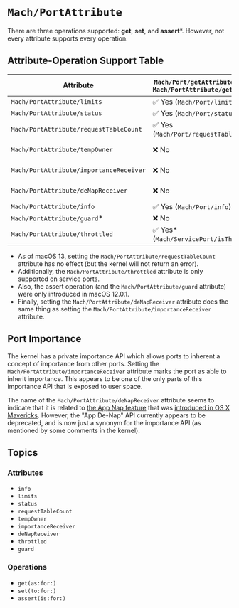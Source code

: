 # ``Mach/PortAttribute``

There are three operations supported: **get**, **set**, and **assert***. However, not every attribute supports every operation.

## Attribute-Operation Support Table

| Attribute | ``Mach/Port/getAttribute(_:as:)`` / ``Mach/PortAttribute/get(as:for:)`` | ``Mach/Port/setAttribute(_:to:)`` /  ``Mach/PortAttribute/set(to:for:)`` | ``Mach/Port/assertAttribute(_:is:)``* /  ``Mach/PortAttribute/assert(is:for:)``* |
| --- | --- | --- | --- | 
``Mach/PortAttribute/limits`` | ✅ Yes (``Mach/Port/limits``) | ✅ Yes (``Mach/Port/setLimits(to:)``) | ❌ No |
``Mach/PortAttribute/status`` | ✅ Yes (``Mach/Port/status``) | ❌ No | ❌ No |
``Mach/PortAttribute/requestTableCount`` | ✅ Yes (``Mach/Port/requestTableCount``) | ✅ Yes* (``Mach/Port/setRequestTableCount(to:)``) | ❌ No |
``Mach/PortAttribute/tempOwner`` | ❌ No | ✅ Yes (``Mach/Port/setWillChangeOwner()``) | ❌ No |
``Mach/PortAttribute/importanceReceiver`` | ❌ No | ✅ Yes (``Mach/Port/setIsImportanceReceiver()``) | ❌ No |
``Mach/PortAttribute/deNapReceiver`` | ❌ No | ✅ Yes* (``Mach/Port/setIsDeNapReceiver()``) | ❌ No |
``Mach/PortAttribute/info`` | ✅ Yes (``Mach/Port/info``) | ❌ No | ❌ No |
``Mach/PortAttribute/guard``* | ❌ No | ❌ No | ✅ Yes* (``Mach/Port/assertGuard(is:)``) |
``Mach/PortAttribute/throttled`` | ✅ Yes* (``Mach/ServicePort/isThrottled``) | ✅ Yes* (``Mach/ServicePort/setIsThrottled(to:)``) | ❌ No |

- As of macOS 13, setting the ``Mach/PortAttribute/requestTableCount`` attribute has no effect (but the kernel will not return an error).
- Additionally, the ``Mach/PortAttribute/throttled`` attribute is only supported on service ports.
- Also, the assert operation (and the ``Mach/PortAttribute/guard`` attribute) were only introduced in macOS 12.0.1.
- Finally, setting the ``Mach/PortAttribute/deNapReceiver`` attribute does the same thing as setting the ``Mach/PortAttribute/importanceReceiver`` attribute.

## Port Importance

The kernel has a private importance API which allows ports to inherent a concept of importance from other ports. Setting the ``Mach/PortAttribute/importanceReceiver`` attribute marks the port as able to inherit importance. This appears to be one of the only parts of this importance API that is exposed to user space.

The name of the ``Mach/PortAttribute/deNapReceiver`` attribute seems to indicate that it is related to [the App Nap feature](https://developer.apple.com/library/archive/documentation/Performance/Conceptual/power_efficiency_guidelines_osx/AppNap.html) that was [introduced in OS X Mavericks](https://www.apple.com/media/us/osx/2013/docs/OSX_Mavericks_Core_Technology_Overview.pdf). However, the "App De-Nap" API currently appears to be deprecated, and is now just a synonym for the importance API (as mentioned by some comments in the kernel).


## Topics

### Attributes

- ``info``
- ``limits``
- ``status``
- ``requestTableCount``
- ``tempOwner``
- ``importanceReceiver``
- ``deNapReceiver``
- ``throttled``
- ``guard``

### Operations

- ``get(as:for:)``
- ``set(to:for:)``
- ``assert(is:for:)``